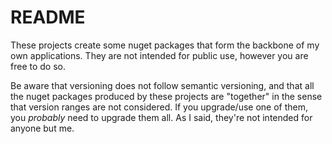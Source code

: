 # README

These projects create some nuget packages that form the backbone of my own applications. They are not
intended for public use, however you are free to do so.

Be aware that versioning does not follow semantic versioning, and that all the nuget packages produced
by these projects are "together" in the sense that version ranges are not considered. If you upgrade/use
one of them, you *probably* need to upgrade them all. As I said, they're not intended for anyone but me.